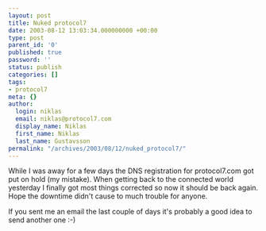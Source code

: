 ```yaml
---
layout: post
title: Nuked protocol7
date: 2003-08-12 13:03:34.000000000 +00:00
type: post
parent_id: '0'
published: true
password: ''
status: publish
categories: []
tags:
- protocol7
meta: {}
author:
  login: niklas
  email: niklas@protocol7.com
  display_name: Niklas
  first_name: Niklas
  last_name: Gustavsson
permalink: "/archives/2003/08/12/nuked_protocol7/"
---
```

While I was away for a few days the DNS registration for protocol7.com got put on hold (my mistake). When getting back to the connected world yesterday I finally got most things corrected so now it should be back again. Hope the downtime didn't cause to much trouble for anyone.

If you sent me an email the last couple of days it's probably a good idea to send another one :-)

